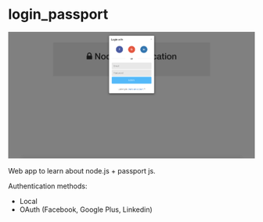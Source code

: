 # login_passport

![Readme Photo](readme.png)

Web app to learn about node.js + passport js.

Authentication methods:
- Local
- OAuth (Facebook, Google Plus, Linkedin)
